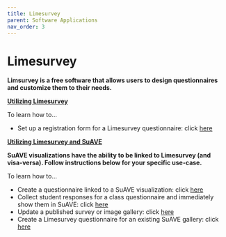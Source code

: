 ```yaml
---
title: Limesurvey
parent: Software Applications
nav_order: 3
---
```


# Limesurvey

**Limsurvey is a free software that allows users to design questionnaires and customize them to their needs.**

<b><u>Utilizing Limesurvey</u></b>

To learn how to...
- Set up a registration form for a Limesurvey questionnaire: click [here](https://suave-ucsd.github.io/SuAVE-Documentation/Registration_Form.html)

<b><u>Utilizing Limesurvey and SuAVE</u></b>

**SuAVE visualizations have the ability to be linked to Limesurvey (and visa-versa). Follow instructions below for your specific use-case.**

To learn how to...
- Create a questionnaire linked to a SuAVE visualization: click [here](https://suave-ucsd.github.io/SuAVE-Documentation/SuAVE_Survey.html)
- Collect student responses for a class questionnaire and immediately show them in SuAVE: click [here](https://suave-ucsd.github.io/SuAVE-Documentation/SuAVE_Class_Survey.html)
- Update a published survey or image gallery: click [here](https://suave-ucsd.github.io/SuAVE-Documentation/Update_Gallery.html)
- Create a Limesurvey questionnaire for an existing SuAVE gallery: click [here](https://suave-ucsd.github.io/SuAVE-Documentation/Limesurvey_Existing_SuAVE.html)
